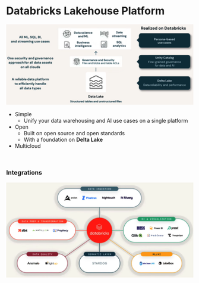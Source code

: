# Databricks Lakehouse Platform

![Lakehouse Paradigm](img/lakehouse_paradigm.PNG)

- Simple
    - Unify your data warehousing and AI use cases on a single platform
- Open
    - Built on open source and open standards
    - With a foundation on **Delta Lake**
- Multicloud

<br>

### Integrations

![Databricks integrations](img/databricks_partner_network.PNG)